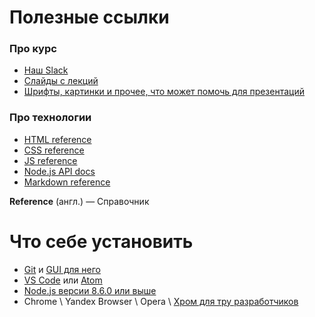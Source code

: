 # Полезные ссылки

### Про курс
 - [Наш Slack][a-slack-our]
 - [Слайды с лекций][a-slides]
 - [Шрифты, картинки и прочее, что может помочь для презентаций][a-assets]

### Про технологии
 - [HTML reference][a-html-ref]
 - [CSS reference][a-css-ref]
 - [JS reference][a-js-ref]
 - [Node.js API docs][a-node-ref]
 - [Markdown reference][a-md-ref]

 **Reference** (англ.) — Справочник

#  Что себе установить
 - [Git][a-git] и [GUI для него][a-gitkraken]
 - [VS Code][a-vscode] или [Atom][a-atom]
 - [Node.js версии 8.6.0 или выше][a-node]
 - Chrome \ Yandex Browser \ Opera \ [Хром для тру разработчиков][a-canary]


[a-slides]: ./Slides
[a-assets]: ./Assets
[a-slack-our]: https://join.slack.com/t/am-cp-frontend/shared_invite/enQtMjUyMDgwMzgyODgwLTdlZTNjNGViYmQ0OTFkZDZhOTg0NTU2NTQxNjgyNmU1NTg2OGY3ZGU5OTY5NGFjNzIzMGU0YWRjZjI1YTAxMDI

[a-atom]: https://atom.io/
[a-vscode]: https://code.visualstudio.com/
[a-canary]: https://www.google.ru/chrome/browser/canary.html
[a-gitkraken]: https://www.gitkraken.com/


[a-git]: https://git-scm.com/
[a-node]: https://nodejs.org/en/

[a-md-ref]: https://github.com/adam-p/markdown-here/wiki/Markdown-Cheatsheet
[a-js-ref]: https://developer.mozilla.org/en-US/docs/Web/JavaScript/Reference
[a-css-ref]: https://www.w3schools.com/cssref/
[a-html-ref]: https://developer.mozilla.org/en-US/docs/Web/HTML/Element
[a-node-ref]: https://nodejs.org/dist/latest-v8.x/docs/api/
